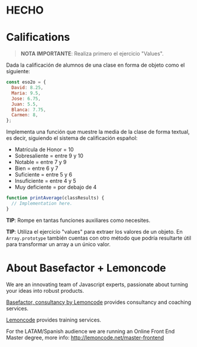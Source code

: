 # HECHO
# Califications

> **NOTA IMPORTANTE**: Realiza primero el ejercicio "Values".

Dada la calificación de alumnos de una clase en forma de objeto como el siguiente:

```javascript
const eso2o = {
  David: 8.25,
  Maria: 9.5,
  Jose: 6.75,
  Juan: 5.5,
  Blanca: 7.75,
  Carmen: 8,
};
```

Implementa una función que muestre la media de la clase de forma textual, es decir, siguiendo el sistema de calificación español:

- Matrícula de Honor = 10
- Sobresaliente = entre 9 y 10
- Notable = entre 7 y 9
- Bien = entre 6 y 7
- Suficiente = entre 5 y 6
- Insuficiente = entre 4 y 5
- Muy deficiente = por debajo de 4

```javascript
function printAverage(classResults) {
  // Implementation here.
}
```

**TIP**: Rompe en tantas funciones auxiliares como necesites.

**TIP**: Utiliza el ejercicio "values" para extraer los valores de un objeto. En `Array.prototype` también cuentas con otro método que podría resultarte útil para transformar un array a un único valor.

# About Basefactor + Lemoncode

We are an innovating team of Javascript experts, passionate about turning your ideas into robust products.

[Basefactor, consultancy by Lemoncode](http://www.basefactor.com) provides consultancy and coaching services.

[Lemoncode](http://lemoncode.net/services/en/#en-home) provides training services.

For the LATAM/Spanish audience we are running an Online Front End Master degree, more info: http://lemoncode.net/master-frontend
